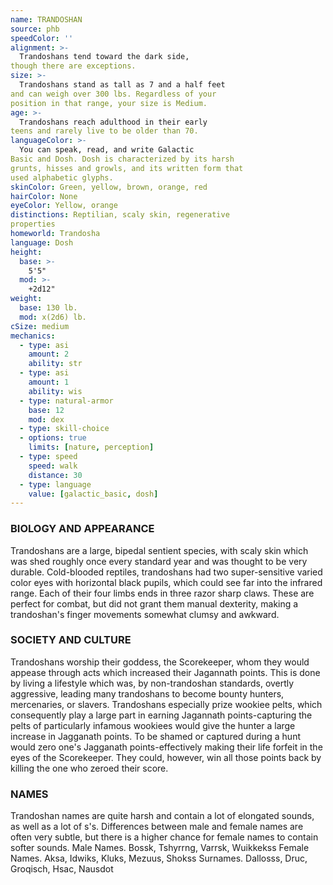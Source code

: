 ```yaml
---
name: TRANDOSHAN
source: phb
speedColor: ''
alignment: >-
  Trandoshans tend toward the dark side,
though there are exceptions.
size: >-
  Trandoshans stand as tall as 7 and a half feet
and can weigh over 300 lbs. Regardless of your
position in that range, your size is Medium.
age: >-
  Trandoshans reach adulthood in their early
teens and rarely live to be older than 70.
languageColor: >-
  You can speak, read, and write Galactic
Basic and Dosh. Dosh is characterized by its harsh
grunts, hisses and growls, and its written form that
used alphabetic glyphs.
skinColor: Green, yellow, brown, orange, red
hairColor: None
eyeColor: Yellow, orange
distinctions: Reptilian, scaly skin, regenerative
properties
homeworld: Trandosha
language: Dosh
height:
  base: >-
    5'5"
  mod: >-
    +2d12"
weight:
  base: 130 lb.
  mod: x(2d6) lb. 
cSize: medium
mechanics:
  - type: asi
    amount: 2
    ability: str
  - type: asi
    amount: 1
    ability: wis
  - type: natural-armor
    base: 12
    mod: dex
  - type: skill-choice
  - options: true
    limits: [nature, perception]
  - type: speed
    speed: walk
    distance: 30
  - type: language
    value: [galactic_basic, dosh]
---
```

### BIOLOGY AND APPEARANCE
Trandoshans are a large, bipedal sentient species, with
scaly skin which was shed roughly once every standard
year and was thought to be very durable. Cold-blooded
reptiles, trandoshans had two super-sensitive varied
color eyes with horizontal black pupils, which could see
far into the infrared range. Each of their four limbs
ends in three razor sharp claws. These are perfect for
combat, but did not grant them manual dexterity,
making a trandoshan's finger movements somewhat
clumsy and awkward.

### SOCIETY AND CULTURE
Trandoshans worship their goddess, the Scorekeeper,
whom they would appease through acts which
increased their Jagannath points. This is done by living
a lifestyle which was, by non-trandoshan standards,
overtly aggressive, leading many trandoshans to
become bounty hunters, mercenaries, or slavers.
Trandoshans especially prize wookiee pelts, which
consequently play a large part in earning Jagannath
points-capturing the pelts of particularly infamous
wookiees would give the hunter a large increase in
Jagganath points. To be shamed or captured during a
hunt would zero one's Jagganath points-effectively
making their life forfeit in the eyes of the Scorekeeper.
They could, however, win all those points back by
killing the one who zeroed their score.

### NAMES
Trandoshan names are quite harsh and contain a lot of
elongated sounds, as well as a lot of s's. Differences
between male and female names are often very subtle,
but there is a higher chance for female names to
contain softer sounds.
Male Names. Bossk, Tshyrrng, Varrsk, Wuikkekss
Female Names. Aksa, Idwiks, Kluks, Mezuus, Shokss
Surnames. Dallosss, Druc, Groqisch, Hsac, Nausdot
